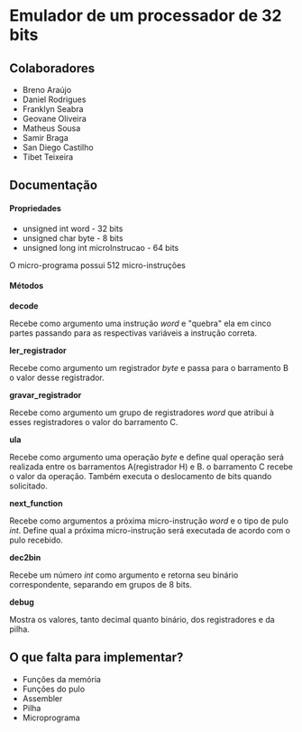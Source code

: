 # Emulador de um processador de 32 bits

## Colaboradores

* Breno Araújo
* Daniel Rodrigues
* Franklyn Seabra
* Geovane Oliveira
* Matheus Sousa
* Samir Braga
* San Diego Castilho
* Tibet Teixeira


## Documentação

#### Propriedades

* unsigned int word - 32 bits
* unsigned char byte - 8 bits
* unsigned long int microInstrucao - 64 bits

O micro-programa possui 512 micro-instruções

#### Métodos

**decode**

Recebe como argumento uma instrução *word* e "quebra" ela em cinco partes passando para as respectivas variáveis a instrução correta.


**ler_registrador**

Recebe como argumento um registrador *byte* e passa para o barramento B o valor desse registrador.


**gravar_registrador**

Recebe como argumento um grupo de registradores *word* que atribui à esses registradores o valor do barramento C.


**ula**

Recebe como argumento uma operação *byte* e define qual operação será realizada entre os barramentos A(registrador H) e B. o barramento C recebe o valor da operação. Também executa o deslocamento de bits quando solicitado.


**next_function**

Recebe como argumentos a próxima micro-instrução *word* e o tipo de pulo *int*. Define qual a próxima micro-instrução será executada de acordo com o pulo recebido.


**dec2bin**

Recebe um número *int* como argumento e retorna seu binário correspondente, separando em grupos de 8 bits.


**debug**

Mostra os valores, tanto decimal quanto binário, dos registradores e da pilha.


## O que falta para implementar?

* Funções da memória
* Funções do pulo
* Assembler
* Pilha
* Microprograma
